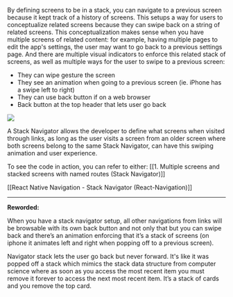 By defining screens to be in a stack, you can navigate to a previous screen because it kept track of a history of screens. This setups a way for users to conceptualize related screens because they can swipe back on a string of related screens. This conceptualization makes sense when you have multiple screens of related content: for example, having multiple pages to edit the app's settings, the user may want to go back to a previous settings page. And there are multiple visual indicators to enforce this related stack of screens, as well as multiple ways for the user to swipe to a previous screen:

- They can wipe gesture the screen
- They see an animation when going to a previous screen (ie. iPhone has a swipe left to right)
- They can use back button if on a web browser
- Back button at the top header that lets user go back

![](https://i.imgur.com/mBTgJsw.png)

A Stack Navigator allows the developer to define what screens when visited through links, as long as the user visits a screen from an older screen where both screens belong to the same Stack Navigator, can have this swiping animation and user experience.

To see the code in action, you can refer to either:
[[1. Multiple screens and stacked screens with named routes (Stack Navigator)]]

[[React Native Navigation - Stack Navigator (React-Navigation)]]


----

**Reworded:**

When you have a stack navigator setup, all other navigations from links will be browsable with its own back button and not only that but you can swipe back and there’s an animation enforcing that it’s a stack of screens (on iphone it animates left and right when popping off to a previous screen). 

Navigator stack lets the user go back but never forward. It's like it was popped off a stack which mimics the stack data structure from computer science where as soon as you access the most recent item you must remove it forever to access the next most recent item. It’s a stack of cards and you remove the top card.